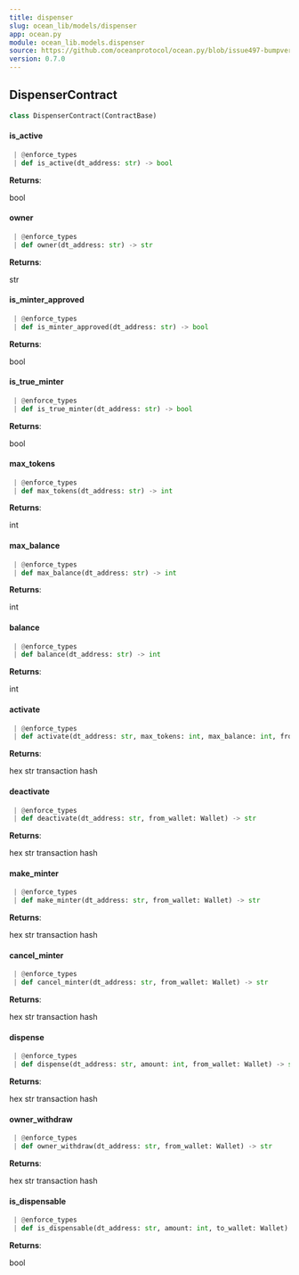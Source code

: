 ```yaml
---
title: dispenser
slug: ocean_lib/models/dispenser
app: ocean.py
module: ocean_lib.models.dispenser
source: https://github.com/oceanprotocol/ocean.py/blob/issue497-bumpversion-to-v0.7.0/ocean_lib/models/dispenser.py
version: 0.7.0
---
```

## DispenserContract

```python
class DispenserContract(ContractBase)
```

#### is\_active

```python
 | @enforce_types
 | def is_active(dt_address: str) -> bool
```

**Returns**:

bool

#### owner

```python
 | @enforce_types
 | def owner(dt_address: str) -> str
```

**Returns**:

str

#### is\_minter\_approved

```python
 | @enforce_types
 | def is_minter_approved(dt_address: str) -> bool
```

**Returns**:

bool

#### is\_true\_minter

```python
 | @enforce_types
 | def is_true_minter(dt_address: str) -> bool
```

**Returns**:

bool

#### max\_tokens

```python
 | @enforce_types
 | def max_tokens(dt_address: str) -> int
```

**Returns**:

int

#### max\_balance

```python
 | @enforce_types
 | def max_balance(dt_address: str) -> int
```

**Returns**:

int

#### balance

```python
 | @enforce_types
 | def balance(dt_address: str) -> int
```

**Returns**:

int

#### activate

```python
 | @enforce_types
 | def activate(dt_address: str, max_tokens: int, max_balance: int, from_wallet: Wallet) -> str
```

**Returns**:

hex str transaction hash

#### deactivate

```python
 | @enforce_types
 | def deactivate(dt_address: str, from_wallet: Wallet) -> str
```

**Returns**:

hex str transaction hash

#### make\_minter

```python
 | @enforce_types
 | def make_minter(dt_address: str, from_wallet: Wallet) -> str
```

**Returns**:

hex str transaction hash

#### cancel\_minter

```python
 | @enforce_types
 | def cancel_minter(dt_address: str, from_wallet: Wallet) -> str
```

**Returns**:

hex str transaction hash

#### dispense

```python
 | @enforce_types
 | def dispense(dt_address: str, amount: int, from_wallet: Wallet) -> str
```

**Returns**:

hex str transaction hash

#### owner\_withdraw

```python
 | @enforce_types
 | def owner_withdraw(dt_address: str, from_wallet: Wallet) -> str
```

**Returns**:

hex str transaction hash

#### is\_dispensable

```python
 | @enforce_types
 | def is_dispensable(dt_address: str, amount: int, to_wallet: Wallet) -> bool
```

**Returns**:

bool

